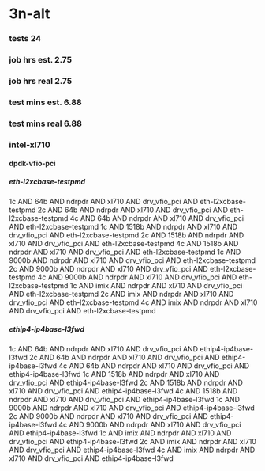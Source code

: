 # 3n-alt
### tests 24
### job hrs est. 2.75
### job hrs real 2.75
### test mins est. 6.88
### test mins real 6.88
### intel-xl710
#### dpdk-vfio-pci
##### eth-l2xcbase-testpmd
1c AND 64b AND ndrpdr AND xl710 AND drv_vfio_pci AND eth-l2xcbase-testpmd
2c AND 64b AND ndrpdr AND xl710 AND drv_vfio_pci AND eth-l2xcbase-testpmd
4c AND 64b AND ndrpdr AND xl710 AND drv_vfio_pci AND eth-l2xcbase-testpmd
1c AND 1518b AND ndrpdr AND xl710 AND drv_vfio_pci AND eth-l2xcbase-testpmd
2c AND 1518b AND ndrpdr AND xl710 AND drv_vfio_pci AND eth-l2xcbase-testpmd
4c AND 1518b AND ndrpdr AND xl710 AND drv_vfio_pci AND eth-l2xcbase-testpmd
1c AND 9000b AND ndrpdr AND xl710 AND drv_vfio_pci AND eth-l2xcbase-testpmd
2c AND 9000b AND ndrpdr AND xl710 AND drv_vfio_pci AND eth-l2xcbase-testpmd
4c AND 9000b AND ndrpdr AND xl710 AND drv_vfio_pci AND eth-l2xcbase-testpmd
1c AND imix AND ndrpdr AND xl710 AND drv_vfio_pci AND eth-l2xcbase-testpmd
2c AND imix AND ndrpdr AND xl710 AND drv_vfio_pci AND eth-l2xcbase-testpmd
4c AND imix AND ndrpdr AND xl710 AND drv_vfio_pci AND eth-l2xcbase-testpmd
##### ethip4-ip4base-l3fwd
1c AND 64b AND ndrpdr AND xl710 AND drv_vfio_pci AND ethip4-ip4base-l3fwd
2c AND 64b AND ndrpdr AND xl710 AND drv_vfio_pci AND ethip4-ip4base-l3fwd
4c AND 64b AND ndrpdr AND xl710 AND drv_vfio_pci AND ethip4-ip4base-l3fwd
1c AND 1518b AND ndrpdr AND xl710 AND drv_vfio_pci AND ethip4-ip4base-l3fwd
2c AND 1518b AND ndrpdr AND xl710 AND drv_vfio_pci AND ethip4-ip4base-l3fwd
4c AND 1518b AND ndrpdr AND xl710 AND drv_vfio_pci AND ethip4-ip4base-l3fwd
1c AND 9000b AND ndrpdr AND xl710 AND drv_vfio_pci AND ethip4-ip4base-l3fwd
2c AND 9000b AND ndrpdr AND xl710 AND drv_vfio_pci AND ethip4-ip4base-l3fwd
4c AND 9000b AND ndrpdr AND xl710 AND drv_vfio_pci AND ethip4-ip4base-l3fwd
1c AND imix AND ndrpdr AND xl710 AND drv_vfio_pci AND ethip4-ip4base-l3fwd
2c AND imix AND ndrpdr AND xl710 AND drv_vfio_pci AND ethip4-ip4base-l3fwd
4c AND imix AND ndrpdr AND xl710 AND drv_vfio_pci AND ethip4-ip4base-l3fwd
